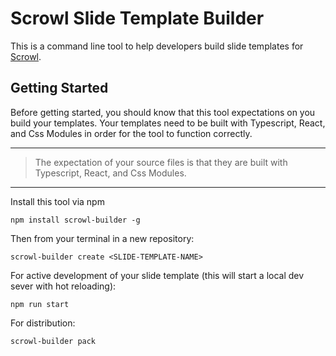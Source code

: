 # Scrowl Slide Template Builder

This is a command line tool to help developers build slide templates for [Scrowl](https://github.com/scrowl-io/scrowl).

## Getting Started

Before getting started, you should know that this tool expectations on you build your templates. Your templates need to be built with Typescript, React, and Css Modules in order for the tool to function correctly.

---

> The expectation of your source files is that they are built with Typescript, React, and Css Modules.

---

Install this tool via npm

```
npm install scrowl-builder -g
```

Then from your terminal in a new repository:

```
scrowl-builder create <SLIDE-TEMPLATE-NAME>
```

For active development of your slide template (this will start a local dev sever with hot reloading):

```
npm run start
```

For distribution:

```
scrowl-builder pack
```
